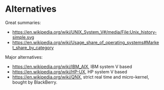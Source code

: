 # Alternatives

Great summaries:

- <https://en.wikipedia.org/wiki/UNIX_System_V#/media/File:Unix_history-simple.svg>
- <https://en.wikipedia.org/wiki/Usage_share_of_operating_systems#Market_share_by_category>

Major alternatives:

- <https://en.wikipedia.org/wiki/IBM_AIX>, IBM system V based
- <https://en.wikipedia.org/wiki/HP-UX>, HP system V based
- <https://en.wikipedia.org/wiki/QNX>, strict real time and micro-kernel, bought by BlackBerry.
